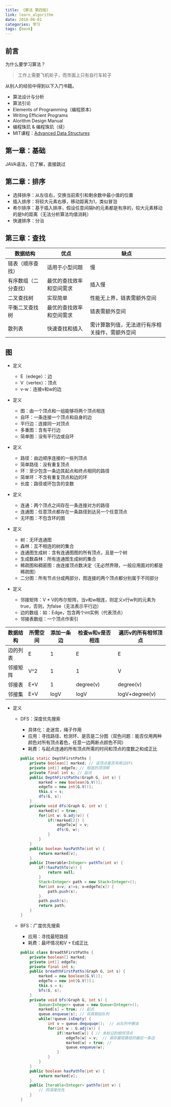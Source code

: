 ```yaml
---
title: 《算法 第四版》
link: learn_algorithm
date: 2018-06-01
categories: 学习
tags: [book]
---
```


## 前言

为什么要学习算法？

> 工作上需要飞机轮子，而市面上只有自行车轮子

从别人的经验中得到以下入门书籍。

- 算法设计与分析
- 算法引论
- Elements of Programming（编程原本）
- Writing Efficient Programs
- Alorithm Design Manual
- 编程珠玑 & 编程珠玑（续）
- MIT课程：[Advanced Data Structures](http://courses.csail.mit.edu/6.851/)

## 第一章：基础

JAVA语法，已了解，直接跳过

## 第二章：排序

- 选择排序：从左往右，交换当前索引和剩余数中最小值的位置
- 插入排序：将较大元素右移，移动距离为1，类似冒泡
- 希尔排序：基于插入排序，假设任意间隔h的元素都是有序的，较大元素移动的是h的距离（无法分析算法均值消耗）
- 快速排序：分治

## 第三章：查找

| 数据结构             | 优点                     | 缺点                                           |
| -------------------- | ------------------------ | ---------------------------------------------- |
| 链表（顺序查找）     | 适用于小型问题           | 慢                                             |
| 有序数组（二分查找） | 最优的查找效率和空间需求 | 插入慢                                         |
| 二叉查找树           | 实现简单                 | 性能无上界，链表需额外空间                     |
| 平衡二叉查找树       | 最优的查找效率和空间需求 | 链表需额外空间                                 |
| 散列表               | 快速查找和插入           | 需计算散列值，无法进行有序相关操作，需额外空间 |

## 图

- 定义
  - E（edege）：边
  - V（vertex）：顶点
  - v-w：连接v和w的边
- 定义

  - 图：由一个顶点和一组能够将两个顶点相连
  - 自环：一条连接一个顶点和自身的边
  - 平行边：连接同一对顶点
  - 多重图：含有平行边
  - 简单图：没有平行边或自环
- 定义

  - 路径：由边顺序连接的一些列顶点
  - 简单路径：没有重复顶点
  - 环：至少包含一条边其起点和终点相同的路径
  - 简单环：不含有重复顶点和边的环
  - 长度：路径或环包含的变数
- 定义

  - 连通：两个顶点之间存在一条连接对方的路径
  - 连通图：任意顶点都存在一条路径到达另一个任意顶点
  - 无环图：不包含环的图
- 定义

  - 树：无环连通图
  - 森林：互不相连的树的集合
  - 连通图生成树：含有连通图图的所有顶点，且是一个树
  - 生成数森林：所有连通图生成树的集合
  - 稀疏图和稠密图：由连接顶点数决定（无必然界限，一般应用面对的都是稀疏图）
  - 二分图：所有节点分成两部分，图连接的两个顶点都分别属于不同部分
- 定义
  - 邻接矩阵：V * V的布尔矩阵，当v和w相连，则定义v行w列的元素为true，否则，为false（无法表示平行边）
  - 边的数组：如：Edge，包含两个int实例（代表顶点）
  - 邻接表数组：一个顶点作索引

| 数据结构 | 所需空间 | 添加一条边 | 检查w和v是否相连 | 遍历v的所有相邻顶点 |
| -------- | -------- | ---------- | ---------------- | ------------------- |
| 边的列表 | E        | 1          | E                | E                   |
| 邻接矩阵 | V^2      | 1          | 1                | V                   |
| 邻接表   | E+V      | 1          | degree(v)        | degree(v)           |
| 邻接集   | E+V      | logV       | logV             | logV+degree(v)      |

- 定义

  - DFS：深度优先搜索

    - 具体化：走迷宫，绳子作用
    - 应用：寻找路径、检测环、是否是二分图（双色问题：能否仅用两种颜色对所有顶点着色，任意一边两断点颜色不同）
    - 耗费：与起点连通的所有顶点所需的时间和顶点的度数之和成正比

    ```java
    public static DepthFirstPaths {
        private boolean[] marked; // 该顶点是否吊用过dfs
        private int[] edgeTo; // 相连的顶顶啊
        private final int s; // 起点
        public DepthFirstPaths(Graph G, int s) {
            marked = new boolean[G.V()];
            edgeTo = new int[G.V()];
            this.s = s;
            dfs(G, s);
        }
        private void dfs(Graph G, int v) {
            marked[v] = true;
            for(int w: G.adj(v)) {
                if(!marked[2]) {
                    edgeTo[w] = v;
                    dfs(G, w);
                }
            }
        }
        public boolean hasPathTo(int v) {
            return marked[v];
        }
        public Iteerable<Integer> pathTo(int v) {
            if(!hasPathTo(v)) {
                return null;
            }
            Stack<Integer> path = new Stack<Integer>();
            for(int x=v; x!=s; x=edgeTo[x]) {
                path.push(x);
            }
            path.push(s);
            return path;
        }
    }
    ```

  - BFS：广度优先搜索

    - 应用：寻找最短路径
    - 耗费：最坏情况和V + E成正比

    ```java
    public class BreadthFirstPaths {
        private boolean[] marked;
        private int[] edgeTo;
        private final int s;
        public breadthFirstPaths(Graph G, int s) {
            marked = new boolean[G.V()];
            edgeTo = new int[G.V()]；
            this.s = s;
            bfs(G, s);
        }
        private void bfs(Graph G, int s) {
            Queue<Integer> queue = new Queue<Integer>();
            marked[s] = true; // 起点
            queue.enqueue(s); // 将其假如队列
            while(!queue.isEmpty) {
                int v = queue.deququqe();  // 从队列中删去
                for(int w : G.adj(v)) {
                    if(!marked[w]) { // 未标记的相邻顶点
                        edgeTo[w] = v;  // 保存最短路径的最后一条边
                        marked[w] = true; // 
                        queue.enqueue(w);
                    }
                }
            }
        }
        public boolean hasPathTo(int v) {
            return marked[v];
        }
        public Iterable<Integer> pathTo(int v) {
            // 同深度优先   
        }
    }
    ```

    